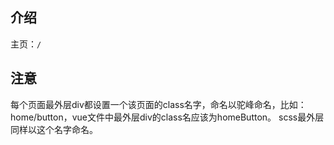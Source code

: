 介绍
---
主页：`/`

注意
---
每个页面最外层div都设置一个该页面的class名字，命名以驼峰命名，比如：
home/button，vue文件中最外层div的class名应该为homeButton。
scss最外层同样以这个名字命名。